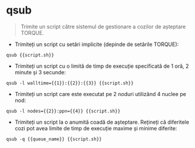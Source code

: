 # qsub

> Trimite un script către sistemul de gestionare a cozilor de așteptare TORQUE.

- Trimiteți un script cu setări implicite (depinde de setările TORQUE):

`qsub {{script.sh}}`

- Trimiteți un script cu o limită de timp de execuție specificată de 1 oră, 2 minute și 3 secunde:

`qsub -l walltime={{1}}:{{2}}:{{3}} {{script.sh}}`

- Trimiteți un script care este executat pe 2 noduri utilizând 4 nuclee pe nod:

`qsub -l nodes={{2}}:ppn={{4}} {{script.sh}}`

- Trimiteți un script la o anumită coadă de așteptare. Rețineți că diferitele cozi pot avea limite de timp de execuție maxime și minime diferite:

`qsub -q {{queue_name}} {{script.sh}}`
